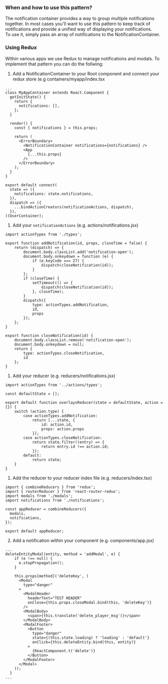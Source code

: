 ### When and how to use this pattern?

The notification container provides a way to group multiple notifications together.
In most cases you'll want to use this pattern to keep track of notifications and
provide a unified way of displaying your notifications.  
To use it, simply pass an array of notifications to the NotificationContainer.

### Using Redux

Within various apps we use Redux to manage notifications and modals. To
implement that pattern you can do the follwing:

1. Add a NotificationContainer to your Root component and connect your
   redux store (e.g containers/myapp/index.tsx

```
...
class MyAppContainer extends React.Component {
  getInitState() {
    return {
      notifications: [],
    };
  }

  render() {
    const { notifications } = this.props;

    return (
      <ErrorBoundary>
        <NotificationContainer notifications={notifications} />
        <App
          {...this.props}
        />
      </ErrorBoundary>
    );
  }
}

export default connect(
  state => ({
    notifications: state.notifications,
  }),
  dispatch => ({
    ...bindActionCreators(notificationActions, dispatch),
  }),
)(UserContainer);

```

1. Add your `notificationActions` (e.g. actions/notifications.jsx)

```
import actionTypes from './types';

export function addNotification(id, props, closeTime = false) {
    return (dispatch) => {
        document.body.classList.add('notification-open');
        document.body.onkeydown = function (e) {
            if (e.keyCode === 27) {
                dispatch(closeNotification(id));
            }
        };
        if (closeTime) {
            setTimeout(() => {
                dispatch(closeNotification(id));
            }, closeTime);
        }
        dispatch({
            type: actionTypes.addNotification,
            id,
            props
        });
    };
}

export function closeNotification(id) {
    document.body.classList.remove('notification-open');
    document.body.onkeydown = null;
    return {
        type: actionTypes.closeNotification,
        id
    };
}

```

1. Add your reducer (e.g. reducers/notifications.jsx)

```
import actionTypes from '../actions/types';

const defaultState = [];

export default function overlaysReducer(state = defaultState, action = {}) {
    switch (action.type) {
        case actionTypes.addNotification:
            return [...state, {
                id: action.id,
                props: action.props
            }];
        case actionTypes.closeNotification:
            return state.filter((entry) => {
                return entry.id !== action.id;
            });
        default:
            return state;
    }
}
```

1. Add the reducer to your reducer index file (e.g. reducers/index.tsx)

```
import { combineReducers } from 'redux';
import { routerReducer } from 'react-router-redux';
import modals from './modals';
import notifications from './notifications';

const appReducer = combineReducers({
  modals,
  notifications,
});

export default appReducer;

```

2. Add a notification within your component (e.g. components/app.jsx)

```
...
deleteEntityModal(entity, method = 'addModal', e) {
    if (e !== null) {
      e.stopPropagation();
    }

    this.props[method]('deleteKey', (
      <Modal
        type="danger"
      >
        <ModalHeader
          headerText="TEST HEADER"
          onClose={this.props.closeModal.bind(this, 'deleteKey')}
        />
        <ModalBody>
          <span>{this.translate('delete_player_msg')}</span>
        </ModalBody>
        <ModalFooter>
          <Button
            type="danger"
            state={(this.state.loading) ? 'loading' : 'default'}
            onClick={this.deleteEntity.bind(this, entity)}
          >
            {ReactComponent.t('delete')}
          </Button>
        </ModalFooter>
      </Modal>
    ));
  }
...
```
